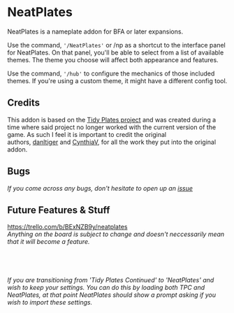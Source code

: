 
# NeatPlates
NeatPlates is a nameplate addon for BFA or later expansions.

Use the command, `'/NeatPlates'` or /np as a shortcut to the interface panel for NeatPlates. On that panel, you'll be able to select from a list of available themes. The theme you choose will affect both appearance and features.

Use the command, `'/hub'` to configure the mechanics of those included themes. If you're using a custom theme, it might have a different config tool.

## Credits
This addon is based on the [Tidy Plates project](https://wow.curseforge.com/projects/tidy-plates) and was created during a time where said project no longer worked with the current version of the game. As such I feel it is important to credit the original authors, [danltiger](https://wow.curseforge.com/members/danltiger) and [CynthiaV](https://wow.curseforge.com/members/CynthiaV), for all the work they put into the original addon.

## Bugs
*If you come across any bugs, don't hesitate to open up an [issue](https://github.com/Luxocracy/NeatPlates/issues)*

## Future Features & Stuff
https://trello.com/b/BExNZB9y/neatplates  
*Anything on the board is subject to change and doesn't neccessarily mean that it will become a feature.*

 
#
*If you are transitioning from 'Tidy Plates Continued' to 'NeatPlates' and wish to keep your settings. You can do this by loading both TPC and NeatPlates, at that point NeatPlates should show a prompt asking if you wish to import these settings.*
